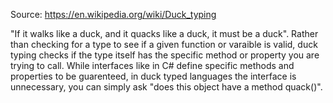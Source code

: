 Source: https://en.wikipedia.org/wiki/Duck_typing

"If it walks like a duck, and it quacks like a duck, it must be a duck". Rather than checking for a type to see if a given function or varaible is valid, duck typing checks if the type itself has the specific method or property you are trying to call. While interfaces like in C# define specific methods and properties to be guarenteed, in duck typed languages the interface is unnecessary, you can simply ask "does this object have a method quack()".